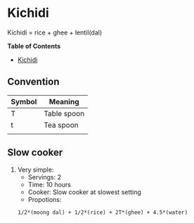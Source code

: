 # Kichidi
Kichidi = rice + ghee + lentil(dal)
<!-- markdown-toc start - Don't edit this section. Run M-x markdown-toc-refresh-toc -->
**Table of Contents**

- [Kichidi](#kichidi)

<!-- markdown-toc end -->
## Convention
| Symbol | Meaning     |
|--------|-------------|
| T      | Table spoon |
| t      | Tea spoon   |
|        |             |
## Slow cooker
1. Very simple:
   + Servings: 2
   + Time: 10 hours
   + Cooker: Slow cooker at slowest setting
   + Propotions:
   ```
   1/2*(moong dal) + 1/2*(rice) + 2T*(ghee) + 4.5*(water) 
   ```
